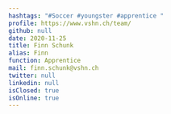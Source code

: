 ```yaml
---
hashtags: "#Soccer #youngster #apprentice "
profile: https://www.vshn.ch/team/
github: null
date: 2020-11-25
title: Finn Schunk
alias: Finn
function: Apprentice
mail: finn.schunk@vshn.ch
twitter: null
linkedin: null
isClosed: true
isOnline: true
---
```


